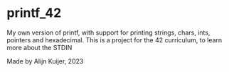 # printf_42
My own version of printf,  with support for printing strings, chars, ints, pointers and hexadecimal.
This is a project for the 42 curriculum, to learn more about the STDIN

Made by Alijn Kuijer, 2023
